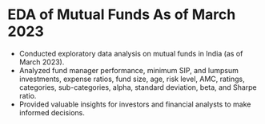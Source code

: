 # EDA of Mutual Funds As of March 2023

* Conducted exploratory data analysis on mutual funds in India (as of March 2023).
* Analyzed fund manager performance, minimum SIP, and lumpsum investments, expense ratios, fund size, age, risk level, AMC, ratings, categories, sub-categories, alpha, standard deviation, beta, and Sharpe ratio.
* Provided valuable insights for investors and financial analysts to make informed decisions.
